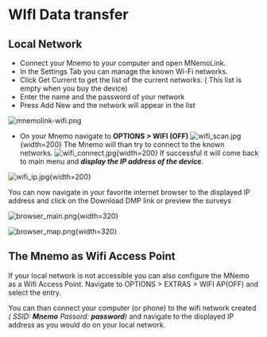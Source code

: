 # WIfI Data transfer


## Local Network ##
- Connect your Mnemo to your computer and open MNemoLink.
- In the Settings Tab you can manage the known Wi-Fi networks.
- Click Get Current to get the list of the current networks. ( This list is empty when you buy the device)
- Enter the name and the password of your network
- Press Add New and the network will appear in the list

![mnemolink-wifi.png](mnemolink-wifi.png)

- On your Mnemo navigate to **OPTIONS > WIFI (OFF)**
![wifi_scan.jpg](wifi_scan.jpg){width=200}
The Mnemo will than try to connect to the known networks.
![wifi_connect.jpg](wifi_connect.jpg){width=200}
 If successful it will come back to main menu and _**display the IP address of the device**_.

![wifi_ip.jpg](wifi_ip.jpg){width=200}

You can now navigate in your favorite internet browser to the displayed IP address and click on the Download DMP link or preview the surveys

![browser_main.png](browser_main.png){width=320}

![browser_map.png](browser_map.png){width=320}

## The Mnemo as Wifi Access Point ##

If your local network is not accessible you can also configure the MNemo as a Wifi Access Point.
Navigate to OPTIONS > EXTRAS > WIFI AP(OFF) and select the entry.

You can than connect your computer (or phone) to the wifi network created _( SSID: **Mnemo** Passord: **password**)_ 
and navigate to the displayed IP address as you would do on your local network.
